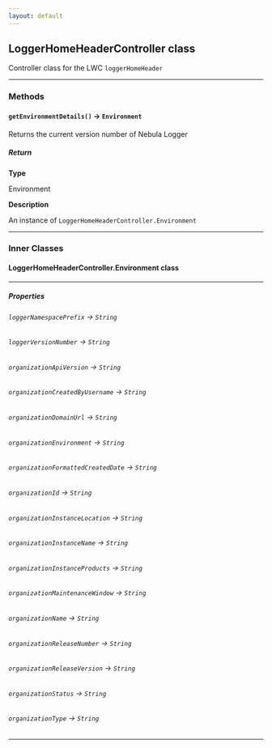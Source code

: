 ```yaml
---
layout: default
---
```


## LoggerHomeHeaderController class

Controller class for the LWC `loggerHomeHeader`

---

### Methods

#### `getEnvironmentDetails()` → `Environment`

Returns the current version number of Nebula Logger

##### Return

**Type**

Environment

**Description**

An instance of `LoggerHomeHeaderController.Environment`

---

### Inner Classes

#### LoggerHomeHeaderController.Environment class

---

##### Properties

###### `loggerNamespacePrefix` → `String`

###### `loggerVersionNumber` → `String`

###### `organizationApiVersion` → `String`

###### `organizationCreatedByUsername` → `String`

###### `organizationDomainUrl` → `String`

###### `organizationEnvironment` → `String`

###### `organizationFormattedCreatedDate` → `String`

###### `organizationId` → `String`

###### `organizationInstanceLocation` → `String`

###### `organizationInstanceName` → `String`

###### `organizationInstanceProducts` → `String`

###### `organizationMaintenanceWindow` → `String`

###### `organizationName` → `String`

###### `organizationReleaseNumber` → `String`

###### `organizationReleaseVersion` → `String`

###### `organizationStatus` → `String`

###### `organizationType` → `String`

---
